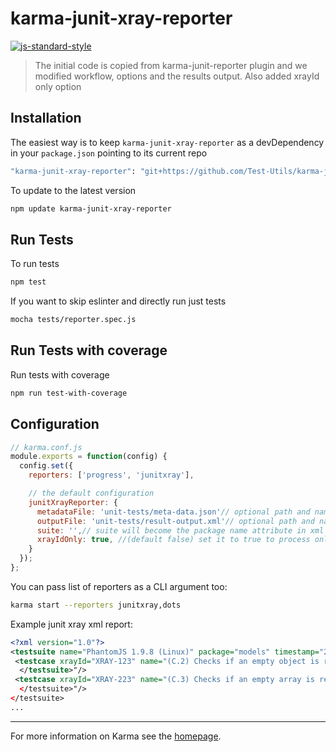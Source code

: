# karma-junit-xray-reporter

[![js-standard-style](https://img.shields.io/badge/code%20style-standard-brightgreen.svg?style=flat-square)](https://scm.sapphirepri.com/arsalan.siddiqui/karma-junit-xray-reporter.git)
 

> The initial code is copied from karma-junit-reporter plugin  and we modified workflow, options and the results output. Also added xrayId only option 

## Installation

The easiest way is to keep `karma-junit-xray-reporter` as a devDependency in your `package.json` pointing to its current repo 

```bash
"karma-junit-xray-reporter": "git+https://github.com/Test-Utils/karma-junit-xray-reporter.git"
```

To update to the latest version
```bash
npm update karma-junit-xray-reporter
```

## Run Tests
To run tests
```bash
npm test
```

If you want to skip eslinter and directly run just tests
```bash
mocha tests/reporter.spec.js
```
## Run Tests with coverage
Run tests with coverage
```bash
npm run test-with-coverage
```

## Configuration

```js
// karma.conf.js
module.exports = function(config) {
  config.set({
    reporters: ['progress', 'junitxray'],

    // the default configuration
    junitXrayReporter: {
      metadataFile: 'unit-tests/meta-data.json'// optional path and name of metadataFile
      outputFile: 'unit-tests/result-output.xml'// optional path and name of the output file
      suite: '',// suite will become the package name attribute in xml testsuite element
      xrayIdOnly: true, //(default false) set it to true to process only the tests that have xrayId like :XRAY-ID:XRAY-123: in the tests name for e.g ':XRAY-ID:XRAY-123: test to validate params'
    }
  });
};
```

You can pass list of reporters as a CLI argument too:
```bash
karma start --reporters junitxray,dots
```

Example junit xray xml report:
```xml
<?xml version="1.0"?>
<testsuite name="PhantomJS 1.9.8 (Linux)" package="models" timestamp="2015-03-10T13:59:23" id="0" hostname="admin" tests="629" errors="0" failures="0" time="11.452">
 <testcase xrayId="XRAY-123" name="(C.2) Checks if an empty object is returned when error 404 is encountered" time="0.01" classname="pr_tdata CTRL: prTdataLineTrendGraphsController Commence prTdataLineTrendGraphsController testing =>  getBMIStatsValue()"/>
  </testsuite>"/>
 <testcase xrayId="XRAY-223" name="(C.3) Checks if an empty array is returned when error 405 is encountered" time="0.013" classname="pr_tdata CTRL: prTdataLineTrendGraphsController Commence prTdataLineTrendGraphsController testing =>  getBMIStatsValue()"/>
  </testsuite>"/>
</testsuite>
...
```
----

For more information on Karma see the [homepage].


[homepage]: http://karma-runner.github.com


